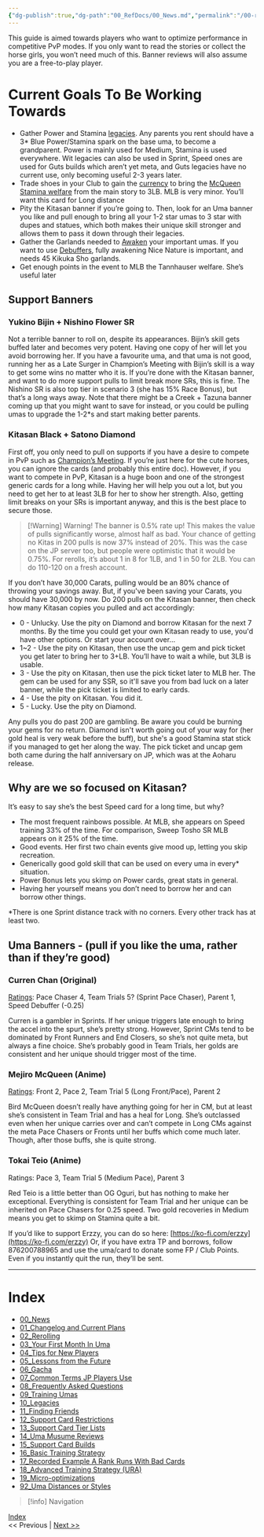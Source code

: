 ```yaml
---
{"dg-publish":true,"dg-path":"00_RefDocs/00_News.md","permalink":"/00-ref-docs/00-news/","created":"2025-07-21T14:28:26.345+07:00","updated":"2025-07-27T11:55:57.441+07:00"}
---
```


This guide is aimed towards players who want to optimize performance in competitive PvP modes. If you only want to read the stories or collect the horse girls, you won’t need much of this. Banner reviews will also assume you are a free-to-play player.

# Current Goals To Be Working Towards

- Gather Power and Stamina [legacies](https://docs.google.com/document/d/11X2P7pLuh-k9E7PhRiD20nDX22rNWtCpC1S4IMx_8pQ/edit?tab=t.0#heading=h.wufh6gcsn1hs). Any parents you rent should have a 3* Blue Power/Stamina spark on the base uma, to become a grandparent. Power is mainly used for Medium, Stamina is used everywhere. Wit legacies can also be used in Sprint, Speed ones are used for Guts builds which aren’t yet meta, and Guts legacies have no current use, only becoming useful 2-3 years later.
- Trade shoes in your Club to gain the [currency](https://docs.google.com/document/d/11X2P7pLuh-k9E7PhRiD20nDX22rNWtCpC1S4IMx_8pQ/edit?tab=t.0#heading=h.peph7846fppq) to bring the [McQueen Stamina welfare](https://gametora.com/umamusume/supports/30022-mejiro-mcqueen) from the main story to 3LB. MLB is very minor. You’ll want this card for Long distance
- Pity the Kitasan banner if you’re going to. Then, look for an Uma banner you like and pull enough to bring all your 1-2 star umas to 3 star with dupes and statues, which both makes their unique skill stronger and allows them to pass it down through their legacies.
- Gather the Garlands needed to [Awaken](https://docs.google.com/document/d/11X2P7pLuh-k9E7PhRiD20nDX22rNWtCpC1S4IMx_8pQ/edit?tab=t.0#heading=h.mf5377rc9y0b) your important umas. If you want to use [Debuffers](https://docs.google.com/document/d/11X2P7pLuh-k9E7PhRiD20nDX22rNWtCpC1S4IMx_8pQ/edit?tab=t.0#heading=h.2zda6gvxglny), fully awakening Nice Nature is important, and needs 45 Kikuka Sho garlands.
- Get enough points in the event to MLB the Tannhauser welfare. She’s useful later

## Support Banners

### Yukino Bijin + Nishino Flower SR

Not a terrible banner to roll on, despite its appearances. Bijin’s skill gets buffed later and becomes very potent. Having one copy of her will let you avoid borrowing her. If you have a favourite uma, and that uma is not good, running her as a Late Surger in Champion’s Meeting with Bijin’s skill is a way to get some wins no matter who it is. If you’re done with the Kitasan banner, and want to do more support pulls to limit break more SRs, this is fine. The Nishino SR is also top tier in scenario 3 (she has 15% Race Bonus), but that’s a long ways away. Note that there might be a Creek + Tazuna banner coming up that you might want to save for instead, or you could be pulling umas to upgrade the 1-2*s and start making better parents.

### Kitasan Black + Satono Diamond

First off, you only need to pull on supports if you have a desire to compete in PvP such as [Champion’s Meeting](https://docs.google.com/document/d/11X2P7pLuh-k9E7PhRiD20nDX22rNWtCpC1S4IMx_8pQ/edit?tab=t.0#heading=h.n319dua1dy0z). If you’re just here for the cute horses, you can ignore the cards (and probably this entire doc). However, if you want to compete in PvP, Kitasan is a huge boon and one of the strongest generic cards for a long while. Having her will help you out a lot, but you need to get her to at least 3LB for her to show her strength. Also, getting limit breaks on your SRs is important anyway, and this is the best place to secure those.

> [!Warning] Warning! The banner is 0.5% rate up!
>  This makes the value of pulls significantly worse, almost half as bad. Your chance of getting no Kitas in 200 pulls is now 37% instead of 20%. This was the case on the JP server too, but people were optimistic that it would be 0.75%. For rerolls, it’s about 1 in 8 for 1LB, and 1 in 50 for 2LB. You can do 110-120 on a fresh account.

If you don’t have 30,000 Carats, pulling would be an 80% chance of throwing your savings away. But, if you've been saving your Carats, you should have 30,000 by now. Do 200 pulls on the Kitasan banner, then check how many Kitasan copies you pulled and act accordingly:

- 0 - Unlucky. Use the pity on Diamond and borrow Kitasan for the next 7 months. By the time you could get your own Kitasan ready to use, you'd have other options. Or start your account over…
- 1~2 - Use the pity on Kitasan, then use the uncap gem and pick ticket you get later to bring her to 3+LB. You’ll have to wait a while, but 3LB is usable.
- 3 - Use the pity on Kitasan, then use the pick ticket later to MLB her. The gem can be used for any SSR, so it'll save you from bad luck on a later banner, while the pick ticket is limited to early cards.
- 4 - Use the pity on Kitasan. You did it.
- 5 - Lucky. Use the pity on Diamond.

Any pulls you do past 200 are gambling. Be aware you could be burning your gems for no return. Diamond isn't worth going out of your way for (her gold heal is very weak before the buff), but she's a good Stamina stat stick if you managed to get her along the way. The pick ticket and uncap gem both came during the half anniversary on JP, which was at the Aoharu release.

## Why are we so focused on Kitasan?

It’s easy to say she’s the best Speed card for a long time, but why?

- The most frequent rainbows possible. At MLB, she appears on Speed training 33% of the time. For comparison, Sweep Tosho SR MLB appears on it 25% of the time.
- Good events. Her first two chain events give mood up, letting you skip recreation.
- Generically good gold skill that can be used on every uma in every* situation.
- Power Bonus lets you skimp on Power cards, great stats in general.
- Having her yourself means you don’t need to borrow her and can borrow other things.

*There is one Sprint distance track with no corners. Every other track has at least two.

## Uma Banners - (pull if you like the uma, rather than if they’re good)

### Curren Chan (Original)

[Ratings](https://docs.google.com/document/d/11X2P7pLuh-k9E7PhRiD20nDX22rNWtCpC1S4IMx_8pQ/edit?tab=t.0#heading=h.xvtw79685p4f): Pace Chaser 4, Team Trials 5? (Sprint Pace Chaser), Parent 1, Speed Debuffer (-0.25)

Curren is a gambler in Sprints. If her unique triggers late enough to bring the accel into the spurt, she’s pretty strong. However, Sprint CMs tend to be dominated by Front Runners and End Closers, so she’s not quite meta, but always a fine choice. She’s probably good in Team Trials, her golds are consistent and her unique should trigger most of the time.

### Mejiro McQueen (Anime)

[Ratings](https://docs.google.com/document/d/11X2P7pLuh-k9E7PhRiD20nDX22rNWtCpC1S4IMx_8pQ/edit?tab=t.0#heading=h.xvtw79685p4f): Front 2, Pace 2, Team Trial 5 (Long Front/Pace), Parent 2

Bird McQueen doesn’t really have anything going for her in CM, but at least she’s consistent in Team Trial and has a heal for Long. She’s outclassed even when her unique carries over and can’t compete in Long CMs against the meta Pace Chasers or Fronts until her buffs which come much later. Though, after those buffs, she is quite strong.

### Tokai Teio (Anime)

Ratings: Pace 3, Team Trial 5 (Medium Pace), Parent 3

Red Teio is a little better than OG Oguri, but has nothing to make her exceptional. Everything is consistent for Team Trial and her unique can be inherited on Pace Chasers for 0.25 speed. Two gold recoveries in Medium means you get to skimp on Stamina quite a bit.

If you’d like to support Erzzy, you can do so here: [https://ko-fi.com/erzzy](https://ko-fi.com/erzzy) Or, if you have extra TP and borrows, follow 876200788965 and use the uma/card to donate some FP / Club Points. Even if you instantly quit the run, they’ll be sent.

---
# Index
<p><span><ul>
<li dir="auto"><a data-tooltip-position="top" aria-label="Umamusume Global Docs/00_RefDocs/00_News.md" data-href="Umamusume Global Docs/00_RefDocs/00_News.md" href="Umamusume Global Docs/00_RefDocs/00_News.md" class="internal-link" target="_blank" rel="noopener nofollow">00_News</a></li>
<li dir="auto"><a data-tooltip-position="top" aria-label="Umamusume Global Docs/00_RefDocs/01_Changelog and Current Plans.md" data-href="Umamusume Global Docs/00_RefDocs/01_Changelog and Current Plans.md" href="Umamusume Global Docs/00_RefDocs/01_Changelog and Current Plans.md" class="internal-link" target="_blank" rel="noopener nofollow">01_Changelog and Current Plans</a></li>
<li dir="auto"><a data-tooltip-position="top" aria-label="Umamusume Global Docs/00_RefDocs/02_Rerolling.md" data-href="Umamusume Global Docs/00_RefDocs/02_Rerolling.md" href="Umamusume Global Docs/00_RefDocs/02_Rerolling.md" class="internal-link" target="_blank" rel="noopener nofollow">02_Rerolling</a></li>
<li dir="auto"><a data-tooltip-position="top" aria-label="Umamusume Global Docs/00_RefDocs/03_Your First Month In Uma.md" data-href="Umamusume Global Docs/00_RefDocs/03_Your First Month In Uma.md" href="Umamusume Global Docs/00_RefDocs/03_Your First Month In Uma.md" class="internal-link" target="_blank" rel="noopener nofollow">03_Your First Month In Uma</a></li>
<li dir="auto"><a data-tooltip-position="top" aria-label="Umamusume Global Docs/00_RefDocs/04_Tips for New Players.md" data-href="Umamusume Global Docs/00_RefDocs/04_Tips for New Players.md" href="Umamusume Global Docs/00_RefDocs/04_Tips for New Players.md" class="internal-link" target="_blank" rel="noopener nofollow">04_Tips for New Players</a></li>
<li dir="auto"><a data-tooltip-position="top" aria-label="Umamusume Global Docs/00_RefDocs/05_Lessons from the Future.md" data-href="Umamusume Global Docs/00_RefDocs/05_Lessons from the Future.md" href="Umamusume Global Docs/00_RefDocs/05_Lessons from the Future.md" class="internal-link" target="_blank" rel="noopener nofollow">05_Lessons from the Future</a></li>
<li dir="auto"><a data-tooltip-position="top" aria-label="Umamusume Global Docs/00_RefDocs/06_Gacha.md" data-href="Umamusume Global Docs/00_RefDocs/06_Gacha.md" href="Umamusume Global Docs/00_RefDocs/06_Gacha.md" class="internal-link" target="_blank" rel="noopener nofollow">06_Gacha</a></li>
<li dir="auto"><a data-tooltip-position="top" aria-label="Umamusume Global Docs/00_RefDocs/07_Common Terms JP Players Use.md" data-href="Umamusume Global Docs/00_RefDocs/07_Common Terms JP Players Use.md" href="Umamusume Global Docs/00_RefDocs/07_Common Terms JP Players Use.md" class="internal-link" target="_blank" rel="noopener nofollow">07_Common Terms JP Players Use</a></li>
<li dir="auto"><a data-tooltip-position="top" aria-label="Umamusume Global Docs/00_RefDocs/08_Frequently Asked Questions.md" data-href="Umamusume Global Docs/00_RefDocs/08_Frequently Asked Questions.md" href="Umamusume Global Docs/00_RefDocs/08_Frequently Asked Questions.md" class="internal-link" target="_blank" rel="noopener nofollow">08_Frequently Asked Questions</a></li>
<li dir="auto"><a data-tooltip-position="top" aria-label="Umamusume Global Docs/00_RefDocs/09_Training Umas.md" data-href="Umamusume Global Docs/00_RefDocs/09_Training Umas.md" href="Umamusume Global Docs/00_RefDocs/09_Training Umas.md" class="internal-link" target="_blank" rel="noopener nofollow">09_Training Umas</a></li>
<li dir="auto"><a data-tooltip-position="top" aria-label="Umamusume Global Docs/00_RefDocs/10_Legacies.md" data-href="Umamusume Global Docs/00_RefDocs/10_Legacies.md" href="Umamusume Global Docs/00_RefDocs/10_Legacies.md" class="internal-link" target="_blank" rel="noopener nofollow">10_Legacies</a></li>
<li dir="auto"><a data-tooltip-position="top" aria-label="Umamusume Global Docs/00_RefDocs/11_Finding Friends.md" data-href="Umamusume Global Docs/00_RefDocs/11_Finding Friends.md" href="Umamusume Global Docs/00_RefDocs/11_Finding Friends.md" class="internal-link" target="_blank" rel="noopener nofollow">11_Finding Friends</a></li>
<li dir="auto"><a data-tooltip-position="top" aria-label="Umamusume Global Docs/00_RefDocs/12_Support Card Restrictions.md" data-href="Umamusume Global Docs/00_RefDocs/12_Support Card Restrictions.md" href="Umamusume Global Docs/00_RefDocs/12_Support Card Restrictions.md" class="internal-link" target="_blank" rel="noopener nofollow">12_Support Card Restrictions</a></li>
<li dir="auto"><a data-tooltip-position="top" aria-label="Umamusume Global Docs/00_RefDocs/13_Support Card Tier Lists.md" data-href="Umamusume Global Docs/00_RefDocs/13_Support Card Tier Lists.md" href="Umamusume Global Docs/00_RefDocs/13_Support Card Tier Lists.md" class="internal-link" target="_blank" rel="noopener nofollow">13_Support Card Tier Lists</a></li>
<li dir="auto"><a data-tooltip-position="top" aria-label="Umamusume Global Docs/00_RefDocs/14_Uma Musume Reviews.md" data-href="Umamusume Global Docs/00_RefDocs/14_Uma Musume Reviews.md" href="Umamusume Global Docs/00_RefDocs/14_Uma Musume Reviews.md" class="internal-link" target="_blank" rel="noopener nofollow">14_Uma Musume Reviews</a></li>
<li dir="auto"><a data-tooltip-position="top" aria-label="Umamusume Global Docs/00_RefDocs/15_Support Card Builds.md" data-href="Umamusume Global Docs/00_RefDocs/15_Support Card Builds.md" href="Umamusume Global Docs/00_RefDocs/15_Support Card Builds.md" class="internal-link" target="_blank" rel="noopener nofollow">15_Support Card Builds</a></li>
<li dir="auto"><a data-tooltip-position="top" aria-label="Umamusume Global Docs/00_RefDocs/16_Basic Training Strategy.md" data-href="Umamusume Global Docs/00_RefDocs/16_Basic Training Strategy.md" href="Umamusume Global Docs/00_RefDocs/16_Basic Training Strategy.md" class="internal-link" target="_blank" rel="noopener nofollow">16_Basic Training Strategy</a></li>
<li dir="auto"><a data-tooltip-position="top" aria-label="Umamusume Global Docs/00_RefDocs/17_Recorded Example A Rank Runs With Bad Cards.md" data-href="Umamusume Global Docs/00_RefDocs/17_Recorded Example A Rank Runs With Bad Cards.md" href="Umamusume Global Docs/00_RefDocs/17_Recorded Example A Rank Runs With Bad Cards.md" class="internal-link" target="_blank" rel="noopener nofollow">17_Recorded Example A Rank Runs With Bad Cards</a></li>
<li dir="auto"><a data-tooltip-position="top" aria-label="Umamusume Global Docs/00_RefDocs/18_Advanced Training Strategy (URA).md" data-href="Umamusume Global Docs/00_RefDocs/18_Advanced Training Strategy (URA).md" href="Umamusume Global Docs/00_RefDocs/18_Advanced Training Strategy (URA).md" class="internal-link" target="_blank" rel="noopener nofollow">18_Advanced Training Strategy (URA)</a></li>
<li dir="auto"><a data-tooltip-position="top" aria-label="Umamusume Global Docs/00_RefDocs/19_Micro-optimizations.md" data-href="Umamusume Global Docs/00_RefDocs/19_Micro-optimizations.md" href="Umamusume Global Docs/00_RefDocs/19_Micro-optimizations.md" class="internal-link" target="_blank" rel="noopener nofollow">19_Micro-optimizations</a></li>
<li dir="auto"><a data-tooltip-position="top" aria-label="Umamusume Global Docs/00_RefDocs/92_Uma Distances or Styles.md" data-href="Umamusume Global Docs/00_RefDocs/92_Uma Distances or Styles.md" href="Umamusume Global Docs/00_RefDocs/92_Uma Distances or Styles.md" class="internal-link" target="_blank" rel="noopener nofollow">92_Uma Distances or Styles</a></li>
</ul></span></p>


> [!info] Navigation
<p><span><a data-tooltip-position="top" aria-label="Umamusume Global Docs/00_RefDocs/00_News" data-href="Umamusume Global Docs/00_RefDocs/00_News" href="Umamusume Global Docs/00_RefDocs/00_News" class="internal-link" target="_blank" rel="noopener nofollow">Index</a><br>
&lt;&lt; Previous | <a data-tooltip-position="top" aria-label="Umamusume Global Docs/00_RefDocs/01_Changelog and Current Plans.md" data-href="Umamusume Global Docs/00_RefDocs/01_Changelog and Current Plans.md" href="Umamusume Global Docs/00_RefDocs/01_Changelog and Current Plans.md" class="internal-link" target="_blank" rel="noopener nofollow">Next &gt;&gt;</a></span></p>
